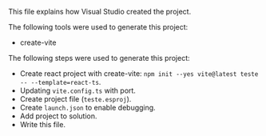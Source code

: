This file explains how Visual Studio created the project.

The following tools were used to generate this project:
- create-vite

The following steps were used to generate this project:
- Create react project with create-vite: `npm init --yes vite@latest teste -- --template=react-ts`.
- Updating `vite.config.ts` with port.
- Create project file (`teste.esproj`).
- Create `launch.json` to enable debugging.
- Add project to solution.
- Write this file.
